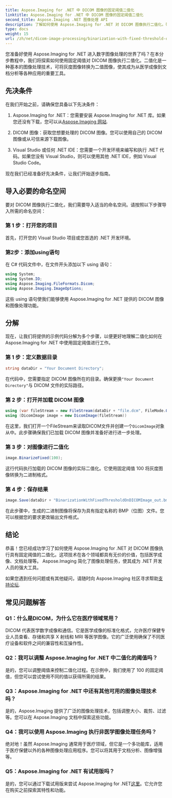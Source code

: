 ```yaml
---
title: Aspose.Imaging for .NET 中 DICOM 图像的固定阈值二值化
linktitle: Aspose.Imaging for .NET 中 DICOM 图像的固定阈值二值化
second_title: Aspose.Imaging .NET 图像处理 API
description: 了解如何使用 Aspose.Imaging for .NET 对 DICOM 图像执行二值化。带有代码示例的分步指南。
type: docs
weight: 15
url: /zh/net/dicom-image-processing/binarization-with-fixed-threshold-on-dicom-image/
---
```

您准备好使用 Aspose.Imaging for .NET 进入数字图像处理的世界了吗？在本分步教程中，我们将探索如何使用固定阈值对 DICOM 图像执行二值化。二值化是一种基本的图像处理技术，可将灰度图像转换为二值图像，使其成为从医学成像到文档分析等各种应用的重要工具。

## 先决条件

在我们开始之前，请确保您具备以下先决条件：

1.  Aspose.Imaging for .NET：您需要安装 Aspose.Imaging for .NET 库。如果您还没有下载，您可以从[Aspose.Imaging 网站](https://releases.aspose.com/imaging/net/).

2. DICOM 图像：获取您想要处理的 DICOM 图像。您可以使用自己的 DICOM 图像或从可信来源下载图像。

3. Visual Studio 或任何 .NET IDE：您需要一个开发环境来编写和执行 .NET 代码。如果您没有 Visual Studio，则可以使用其他 .NET IDE，例如 Visual Studio Code。

现在我们已经准备好先决条件，让我们开始逐步指南。

## 导入必要的命名空间

要对 DICOM 图像执行二值化，我们需要导入适当的命名空间。请按照以下步骤导入所需的命名空间：

### 第 1 步：打开您的项目

首先，打开您的 Visual Studio 项目或您首选的 .NET 开发环境。

### 第2步：添加using语句

在 C# 代码文件中，在文件开头添加以下 using 语句：

```csharp
using System;
using System.IO;
using Aspose.Imaging.FileFormats.Dicom;
using Aspose.Imaging.ImageOptions;
```

这些 using 语句使我们能够使用 Aspose.Imaging for .NET 提供的 DICOM 图像和图像处理功能。

## 分解

现在，让我们将提供的示例代码分解为多个步骤，以便更好地理解二值化如何在 Aspose.Imaging for .NET 中使用固定阈值进行工作。

### 第 1 步：定义数据目录

```csharp
string dataDir = "Your Document Directory";
```

在代码中，您需要指定 DICOM 图像所在的目录。确保更换`"Your Document Directory"`与 DICOM 文件的实际路径。

### 第 2 步：打开并加载 DICOM 图像

```csharp
using (var fileStream = new FileStream(dataDir + "file.dcm", FileMode.Open, FileAccess.Read))
using (DicomImage image = new DicomImage(fileStream))
```

在这里，我们打开一个FileStream来读取DICOM文件并创建一个`DicomImage`对象从中。此步骤确保我们已加载 DICOM 图像并准备好进行进一步处理。

### 第 3 步：对图像进行二值化

```csharp
image.BinarizeFixed(100);
```

这行代码执行加载的 DICOM 图像的实际二值化。它使用固定阈值 100 将灰度图像转换为二进制格式。

### 第 4 步：保存结果

```csharp
image.Save(dataDir + "BinarizationWithFixedThresholdOnDICOMImage_out.bmp", new BmpOptions());
```

在此步骤中，生成的二进制图像将保存为具有指定名称的 BMP（位图）文件。您可以根据您的要求更改输出文件格式。

## 结论

恭喜！您已经成功学习了如何使用 Aspose.Imaging for .NET 对 DICOM 图像执行具有固定阈值的二值化。这项技术在各个领域都具有无价的价值，包括医学成像、文档处理等。 Aspose.Imaging 简化了图像处理任务，使其成为 .NET 开发人员的强大工具。

如果您遇到任何问题或有其他疑问，请随时向 Aspose.Imaging 社区寻求帮助[支持论坛](https://forum.aspose.com/).

## 常见问题解答

### Q1：什么是DICOM，为什么它在医疗领域常用？

DICOM 代表医学数字成像和通信。它是医学成像的标准化格式，允许医疗保健专业人员查看、存储和共享 X 射线和 MRI 等医学图像。它的广泛使用确保了不同医疗设备和软件之间的兼容性和互操作性。

### Q2：我可以调整 Aspose.Imaging for .NET 中二值化的阈值吗？

是的，您可以调整阈值来控制二值化过程。在示例中，我们使用了 100 的固定阈值，但您可以尝试使用不同的值以获得所需的结果。

### Q3：Aspose.Imaging for .NET 中还有其他可用的图像处理技术吗？

是的，Aspose.Imaging 提供了广泛的图像处理技术，包括调整大小、裁剪、过滤等。您可以在 Aspose.Imaging 文档中探索这些功能。

### Q4：我可以使用 Aspose.Imaging 执行非医学图像处理任务吗？

绝对地！虽然 Aspose.Imaging 通常用于医疗领域，但它是一个多功能库，适用于医疗保健以外的各种图像处理应用程序。您可以将其用于文档分析、图像增强等。

### Q5：Aspose.Imaging for .NET 有试用版吗？

是的，您可以通过下载试用版来尝试 Aspose.Imaging for .NET[这里](https://releases.aspose.com/)。它允许您在购买之前探索其特性和功能。
